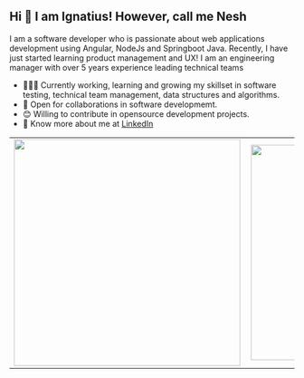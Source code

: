 ## Hi 👋 I am Ignatius! However, call me Nesh  

I am a software developer who is passionate about web applications development using Angular, NodeJs and Springboot Java. Recently, I have just started learning product management and UX! I am an engineering manager with over 5 years experience leading technical teams

- 👨🏽‍💻 Currently working, learning and growing my skillset in software testing, technical team management, data structures and algorithms.
- 🤝 Open for collaborations in software developmemt.
- 😊 Willing to contribute in opensource development projects.
- 👨 Know more about me at [LinkedIn](https://www.linkedin.com/in/ignatius-ojiambo-a56b2146) 

<center>
  <table>
  <tr>
      <td><img width="400px" align="left" src="https://github-readme-stats.vercel.app/api?username=neshoj&count_private=true&show_icons=true&theme=dark&layout=compact" /></td>
      <td><img width="380px" align="left" src="https://github-readme-stats.vercel.app/api/top-langs/?username=neshoj&hide=html&layout=compact&theme=dark" /></td>
  </tr>   
</table>
</center>
